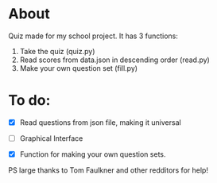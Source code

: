# About
Quiz made for my school project. It has 3 functions:
1. Take the quiz (quiz.py)
2. Read scores from data.json in descending order (read.py)
3. Make your own question set (fill.py)

# To do:
- [x] Read questions from json file, making it universal
- [ ] Graphical Interface
- [x] Function for making your own question sets.


PS large thanks to Tom Faulkner and other redditors for help!